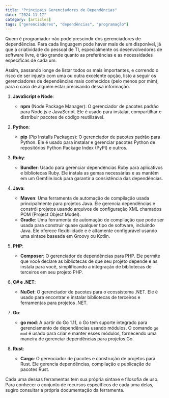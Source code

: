 ```yaml
---
title: "Principais Gerenciadores de Dependências"
date: "2024-11-17"
category: [articles]
tags: ["gerenciadores", "dependências", "programação"]
---
```


Quem é programador não pode prescindir dos gerenciadores de dependências. Para cada linguagem pode haver mais de um disponível, já que a criatividade do pessoal de TI, especialmente os desenvolvedores de software livre, é tão grande quanto as preferências e as  necessidades específicas de cada um.

Assim, passando longe de listar todos os mais importantes, e correndo o risco de ser injusto com uma ou outra excelente opção, listo a seguir os gerenciadores de dependências mais conhecidos (pelo menos por mim), para o caso de alguém estar precisando dessa informação.

1. **JavaScript e Node**:
   
   - **npm** (Node Package Manager): O gerenciador de pacotes padrão para Node.js e JavaScript. Ele é usado para instalar, compartilhar e distribuir pacotes de código reutilizável.

2. **Python**:
   
   - **pip** (Pip Installs Packages): O gerenciador de pacotes padrão para Python. Ele é usado para instalar e gerenciar pacotes Python de repositórios Python Package Index (PyPI) e outros.

3. **Ruby**:
   
   - **Bundler**: Usado para gerenciar dependências Ruby para aplicativos e bibliotecas Ruby. Ele instala as gemas necessárias e as mantém em um Gemfile.lock para garantir a consistência das dependências.

4. **Java**:
   
   - **Maven**: Uma ferramenta de automação de compilação usada principalmente para projetos Java. Ele gerencia dependências e constrói projetos usando arquivos de configuração XML chamados POM (Project Object Model).
   - **Gradle**: Uma ferramenta de automação de compilação que pode ser usada para construir quase qualquer tipo de software, incluindo Java. Ele oferece flexibilidade e é altamente configurável usando uma sintaxe baseada em Groovy ou Kotlin.

5. **PHP**:
   
   - **Composer**: O gerenciador de dependências para PHP. Ele permite que você declare as bibliotecas de que seu projeto depende e as instala para você, simplificando a integração de bibliotecas de terceiros em seu projeto PHP.

6. **C# e .NET**:
   
   - **NuGet**: O gerenciador de pacotes para o ecossistema .NET. Ele é usado para encontrar e instalar bibliotecas de terceiros e ferramentas para projetos .NET.

7. **Go**:
   
   - **go mod**: A partir do Go 1.11, o Go tem suporte integrado para gerenciamento de dependências usando módulos. O comando `go mod` é usado para criar e manter esses módulos, fornecendo uma maneira de gerenciar dependências para projetos Go.

8. **Rust**:
   
   - **Cargo**: O gerenciador de pacotes e construção de projetos para Rust. Ele gerencia dependências, compilação e publicação de pacotes Rust.

Cada uma dessas ferramentas tem sua própria sintaxe e filosofia de uso. Para conhecer o conjunto de recursos específicos de cada uma delas, sugiro consultar a própria documentação da ferramenta.
